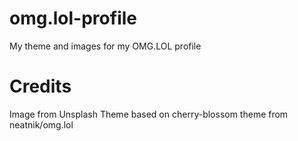 # omg.lol-profile
My theme and images for my OMG.LOL profile

# Credits

Image from Unsplash
Theme based on cherry-blossom theme from neatnik/omg.lol
